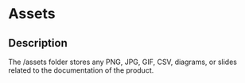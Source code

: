 # Assets

## Description
The /assets folder stores any PNG, JPG, GIF, CSV, diagrams, or slides related to the documentation of the product.